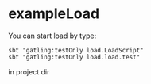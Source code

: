 # exampleLoad
You can start load by type:
```
sbt "gatling:testOnly load.LoadScript"
sbt "gatling:testOnly load.load.test"

```
in project dir
